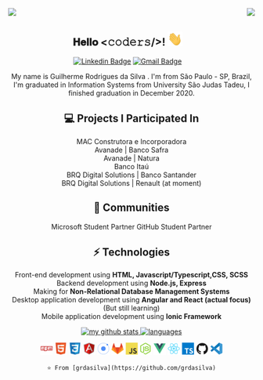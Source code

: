 <!-- animated gifs -->
<div>
    <img src="https://i.pinimg.com/originals/3e/92/60/3e9260f289e352896bf5824c894419d4.gif" height=100> 
    <img src="https://c.tenor.com/k6ObkVLNzF4AAAAj/mandalorian-baby-yoda.gif" align=right height=100>
</div>

<div align="center">
<h2> 𝐇𝐞𝐥𝐥𝐨 <𝚌𝚘𝚍𝚎𝚛𝚜/>! <img src="https://raw.githubusercontent.com/ABSphreak/ABSphreak/master/gifs/Hi.gif" width="30px"></h2>

[![Linkedin Badge](https://img.shields.io/badge/-Linkedin-blue?style=flat-square&logo=Linkedin&logoColor=white&link=https://www.linkedin.com/in/guilherme-silva-3a4419151/)](https://www.linkedin.com/in/guilherme-silva-3a4419151/)
[![Gmail Badge](https://img.shields.io/badge/-Gmail-c14438?style=flat-square&logo=Gmail&logoColor=white&link=mailto:guirod961@gmail.com)](mailto:guirod961@gmail.com)

My name is Guilherme Rodrigues da Silva . I'm from São Paulo - SP, Brazil, I'm graduated in Information Systems from University São Judas Tadeu, I finished graduation in December 2020. 
  
## 💻 Projects I Participated In
MAC Construtora e Incorporadora <br />
Avanade | Banco Safra <br />
Avanade | Natura <br />
Banco Itaú <br />
BRQ Digital Solutions | Banco Santander <br />
BRQ Digital Solutions | Renault (at moment) <br />

## 👯 Communities
Microsoft Student Partner
GitHub Student Partner

## ⚡ Technologies
Front-end development using **HTML, Javascript/Typescript,CSS, SCSS** <br />
Backend development using **Node.js, Express** <br />
Making for **Non-Relational Database Management Systems** <br />
Desktop application development using **Angular and React (actual focus)** (But still learning) <br />
Mobile application development using **Ionic Framework** <br />

<!-- status codes -->
<a align="center" href="https://arshiamidos.github.io">
    <p align="center">
    <img src="https://github-readme-stats.vercel.app/api?username=grdasilva&show_icons=true&theme=tokyonight" alt="my github stats" width="420"/>&nbsp;<img src="https://github-readme-stats.vercel.app/api/top-langs/?username=grdasilva&layout=compact&theme=tokyonight" alt="languages" height="165">
    </p>
</a>

<!-- icons items -->
<p align="center">
  <img src="https://raw.githubusercontent.com/devicons/devicon/master/icons/npm/npm-original-wordmark.svg" width="25px" height="25px"/>
  <img src="https://raw.githubusercontent.com/devicons/devicon/master/icons/html5/html5-original.svg" width="25px" height="25px"/>
  <img src="https://raw.githubusercontent.com/devicons/devicon/master/icons/css3/css3-original.svg" width="25px" height="25px"/>
  <img src="https://raw.githubusercontent.com/devicons/devicon/master/icons/angularjs/angularjs-original.svg" width="25px" height="25px"/>
  <img src="https://raw.githubusercontent.com/devicons/devicon/master/icons/ionic/ionic-original.svg" width="25px" height="25px"/>
  <img src="https://raw.githubusercontent.com/devicons/devicon/master/icons/gitlab/gitlab-original.svg" width="25px" height="25px"/>
  <img src="https://raw.githubusercontent.com/devicons/devicon/master/icons/javascript/javascript-original.svg" width="25px" height="25px"/>
  <img src="https://raw.githubusercontent.com/devicons/devicon/master/icons/nodejs/nodejs-original.svg" width="25px" height="25px"/>
  <img src="https://raw.githubusercontent.com/devicons/devicon/master/icons/vuejs/vuejs-original.svg" width="25px" height="25px"/>
  <img src="https://raw.githubusercontent.com/devicons/devicon/master/icons/react/react-original.svg" width="25px" height="25px"/>
  <img src="https://raw.githubusercontent.com/devicons/devicon/master/icons/typescript/typescript-original.svg" width="25px" height="25px"/>
  <img src="https://raw.githubusercontent.com/devicons/devicon/master/icons/github/github-original.svg" width="25px" height="25px"/>
  <img src="https://raw.githubusercontent.com/devicons/devicon/master/icons/vscode/vscode-original.svg" width="25px" height="25px"/>
</p>


```⭐️ From [grdasilva](https://github.com/grdasilva)```
</div>
